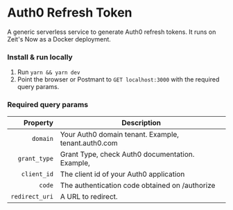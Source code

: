 # Auth0 Refresh Token

A generic serverless service to generate Auth0 refresh tokens. It runs on Zeit's Now as a Docker deployment.

### Install & run locally

1. Run `yarn && yarn dev`
2. Point the browser or Postmant to `GET localhost:3000` with the required query params.

### Required query params

|       Property | Description                                         |
|---------------:|-----------------------------------------------------|
| `domain`       | Your Auth0 domain tenant. Example, tenant.auth0.com |
| `grant_type`   | Grant Type, check Auth0 documentation. Example,     |
| `client_id`    | The client id of your Auth0 application             |
| `code`         | The authentication code obtained on /authorize      |
| `redirect_uri` | A URL to redirect.                                  |

